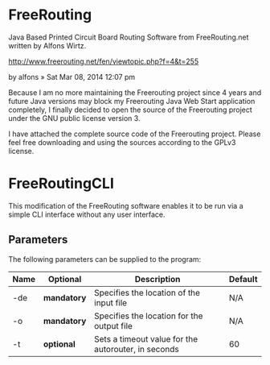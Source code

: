 FreeRouting
===========

Java Based Printed Circuit Board Routing Software from FreeRouting.net written by Alfons Wirtz.

http://www.freerouting.net/fen/viewtopic.php?f=4&t=255

by alfons » Sat Mar 08, 2014 12:07 pm

Because I am no more maintaining the Freerouting project since 4 years and future Java versions may block my Freerouting Java Web Start application completely, I finally decided to open the source of the Freerouting project under the GNU public license version 3.

I have attached the complete source code of the Freerouting project. Please feel free downloading and using the sources according to the GPLv3 license.

FreeRoutingCLI
==============
This modification of the FreeRouting software enables it to be run via a simple CLI interface without any user interface.

Parameters
----------
The following parameters can be supplied to the program:

Name | Optional | Description | Default
---- | -------- | ----------- | -------
-de | **mandatory** | Specifies the location of the input file | N/A
-o | **mandatory** | Specifies the location for the output file | N/A
-t | **optional** | Sets a timeout value for the autorouter, in seconds | 60
